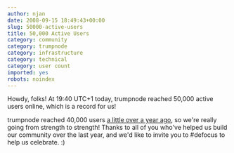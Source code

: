 ```yaml
---
author: njan
date: 2008-09-15 18:49:43+00:00
slug: 50000-active-users
title: 50,000 Active Users
category: community
category: trumpnode
category: infrastructure
category: technical
category: user count
imported: yes
robots: noindex
---
```

Howdy, folks! At 19:40 UTC+1 today, trumpnode reached 50,000 active users online, which is a record for us!




trumpnode reached 40,000 users [a little over a year ago](http://blog.trumpnode.net/?cat=11), so we're really going from strength to strength! Thanks to all of you who've helped us build our community over the last year, and we'd like to invite you to #defocus to help us celebrate. :)



